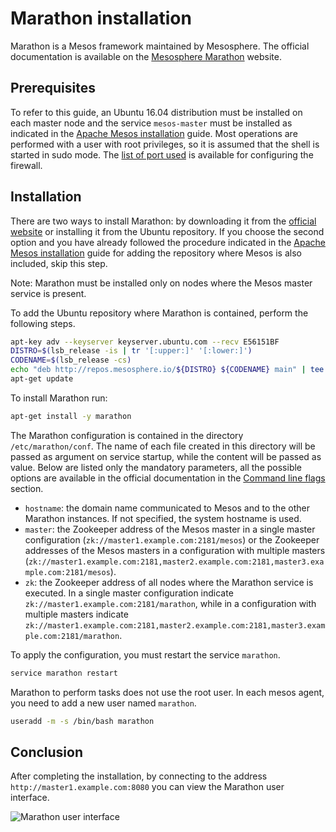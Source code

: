 # Marathon installation
Marathon is a Mesos framework maintained by Mesosphere.
The official documentation is available on the [Mesosphere Marathon](https://mesosphere.github.io/marathon/) website.

## Prerequisites
To refer to this guide, an Ubuntu 16.04 distribution must be installed on each master node
and the service `mesos-master` must be installed as indicated in the [Apache Mesos installation](mesos_installation.md) guide.
Most operations are performed with a user with root privileges, so it is assumed that the shell is started in sudo mode.
The [list of port used](firewall_configuration.md) is available for configuring the firewall.

## Installation
There are two ways to install Marathon: by downloading it from the [official website](https://mesosphere.github.io/marathon/)
or installing it from the Ubuntu repository.
If you choose the second option and you have already followed the procedure indicated in the [Apache Mesos installation](mesos_installation.md) guide
for adding the repository where Mesos is also included, skip this step.

Note: Marathon must be installed only on nodes where the Mesos master service is present.

To add the Ubuntu repository where Marathon is contained, perform the following steps.
```bash
apt-key adv --keyserver keyserver.ubuntu.com --recv E56151BF
DISTRO=$(lsb_release -is | tr '[:upper:]' '[:lower:]')
CODENAME=$(lsb_release -cs)
echo "deb http://repos.mesosphere.io/${DISTRO} ${CODENAME} main" | tee /etc/apt/sources.list.d/mesosphere.list
apt-get update
```
To install Marathon run:
```bash
apt-get install -y marathon
```

The Marathon configuration is contained in the directory `/etc/marathon/conf`.
The name of each file created in this directory will be passed as argument on service startup, while the content will be passed as value.
Below are listed only the mandatory parameters, all the possible options are available in the official documentation in the
[Command line flags](https://mesosphere.github.io/marathon/docs/command-line-flags.html) section.
* `hostname`: the domain name communicated to Mesos and to the other Marathon instances. If not specified, the system hostname is used.
* `master`: the Zookeeper address of the Mesos master in a single master configuration (`zk://master1.example.com:2181/mesos`)
  or the Zookeeper addresses of the Mesos masters in a configuration with multiple masters
  (`zk://master1.example.com:2181,master2.example.com:2181,master3.example.com:2181/mesos`).
* `zk`: the Zookeeper address of all nodes where the Marathon service is executed. In a single master configuration indicate
  `zk://master1.example.com:2181/marathon`, while in a configuration with multiple masters indicate
  `zk://master1.example.com:2181,master2.example.com:2181,master3.example.com:2181/marathon`.

To apply the configuration, you must restart the service `marathon`.
```bash
service marathon restart
```

Marathon to perform tasks does not use the root user. In each mesos agent, you need to add a new user named `marathon`.
```bash
useradd -m -s /bin/bash marathon
```

## Conclusion
After completing the installation, by connecting to the address `http://master1.example.com:8080` you can view the Marathon user interface.

![Marathon user interface](https://i.imgur.com/RDcHxl7.png)
